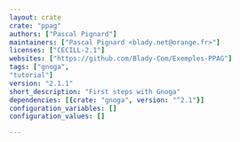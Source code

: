 ```yaml
---
layout: crate
crate: "ppag"
authors: ["Pascal Pignard"]
maintainers: ["Pascal Pignard <blady.net@orange.fr>"]
licenses: ["CECILL-2.1"]
websites: ["https://github.com/Blady-Com/Exemples-PPAG"]
tags: ["gnoga",
"tutorial"]
version: "2.1.1"
short_description: "First steps with Gnoga"
dependencies: [{crate: "gnoga", version: "^2.1"}]
configuration_variables: []
configuration_values: []

---
```



